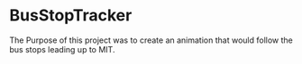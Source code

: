 # BusStopTracker

The Purpose of this project was to create an animation that would follow the bus stops leading up to MIT. 
